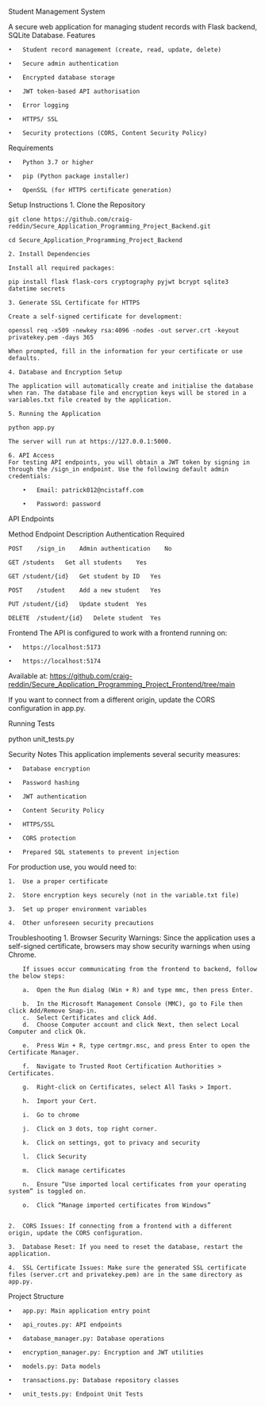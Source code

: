 Student Management System

A secure web application for managing student records with Flask backend, SQLite Database.
Features

    •	Student record management (create, read, update, delete)

    •	Secure admin authentication

    •	Encrypted database storage

    •	JWT token-based API authorisation

    •	Error logging

    •	HTTPS/ SSL 
    
    •	Security protections (CORS, Content Security Policy)

Requirements

    •	Python 3.7 or higher

    •	pip (Python package installer)

    •	OpenSSL (for HTTPS certificate generation)

Setup Instructions
    1. Clone the Repository

    git clone https://github.com/craig-reddin/Secure_Application_Programming_Project_Backend.git
    
    cd Secure_Application_Programming_Project_Backend

    2. Install Dependencies

    Install all required packages:

    pip install flask flask-cors cryptography pyjwt bcrypt sqlite3 datetime secrets

    3. Generate SSL Certificate for HTTPS

    Create a self-signed certificate for development:

    openssl req -x509 -newkey rsa:4096 -nodes -out server.crt -keyout privatekey.pem -days 365

    When prompted, fill in the information for your certificate or use defaults.
     
    4. Database and Encryption Setup

    The application will automatically create and initialise the database when ran. The database file and encryption keys will be stored in a variables.txt file created by the application.

    5. Running the Application

    python app.py

    The server will run at https://127.0.0.1:5000.

    6. API Access
    For testing API endpoints, you will obtain a JWT token by signing in through the /sign_in endpoint. Use the following default admin credentials:

        •	Email: patrick012@ncistaff.com

        •	Password: password

API Endpoints

Method	Endpoint	Description	Authentication Required

    POST	/sign_in	Admin authentication	No

    GET	/students	Get all students	Yes

    GET	/student/{id}	Get student by ID	Yes

    POST	/student	Add a new student	Yes

    PUT	/student/{id}	Update student	Yes

    DELETE	/student/{id}	Delete student	Yes

Frontend
The API is configured to work with a frontend running on:

    •	https://localhost:5173

    •	https://localhost:5174
    
Available at: https://github.com/craig-reddin/Secure_Application_Programming_Project_Frontend/tree/main

If you want to connect from a different origin, update the CORS configuration in app.py.

Running Tests

python unit_tests.py

Security Notes
This application implements several security measures:

    •	Database encryption
    
    •	Password hashing

    •	JWT authentication

    •	Content Security Policy

    •	HTTPS/SSL

    •	CORS protection

    •	Prepared SQL statements to prevent injection

For production use, you would need to:

    1.	Use a proper certificate

    2.	Store encryption keys securely (not in the variable.txt file)

    3.	Set up proper environment variables

    4.	Other unforeseen security precautions

Troubleshooting
    1.	Browser Security Warnings: Since the application uses a self-signed certificate, browsers may show security warnings when using Chrome.

        If issues occur communicating from the frontend to backend, follow the below steps:
        
        a.	Open the Run dialog (Win + R) and type mmc, then press Enter.

        b.	In the Microsoft Management Console (MMC), go to File then click Add/Remove Snap-in.
        c.	Select Certificates and click Add.
        d.	Choose Computer account and click Next, then select Local Computer and click Ok.

        e.	Press Win + R, type certmgr.msc, and press Enter to open the Certificate Manager.
        
        f.	Navigate to Trusted Root Certification Authorities > Certificates.
        
        g.	Right-click on Certificates, select All Tasks > Import.
        
        h.	Import your Cert.
        
        i.	Go to chrome
        
        j.	Click on 3 dots, top right corner.
        
        k.	Click on settings, got to privacy and security
        
        l.	Click Security
        
        m.	Click manage certificates
        
        n.	Ensure “Use imported local certificates from your operating system” is toggled on.
        
        o.	Click “Manage imported certificates from Windows”


    2.	CORS Issues: If connecting from a frontend with a different origin, update the CORS configuration.
    
    3.	Database Reset: If you need to reset the database, restart the application.
    
    4.	SSL Certificate Issues: Make sure the generated SSL certificate files (server.crt and privatekey.pem) are in the same directory as app.py.

Project Structure
    
    •	app.py: Main application entry point
    
    •	api_routes.py: API endpoints
    
    •	database_manager.py: Database operations
    
    •	encryption_manager.py: Encryption and JWT utilities
    
    •	models.py: Data models
    
    •	transactions.py: Database repository classes
    
    •	unit_tests.py: Endpoint Unit Tests 
